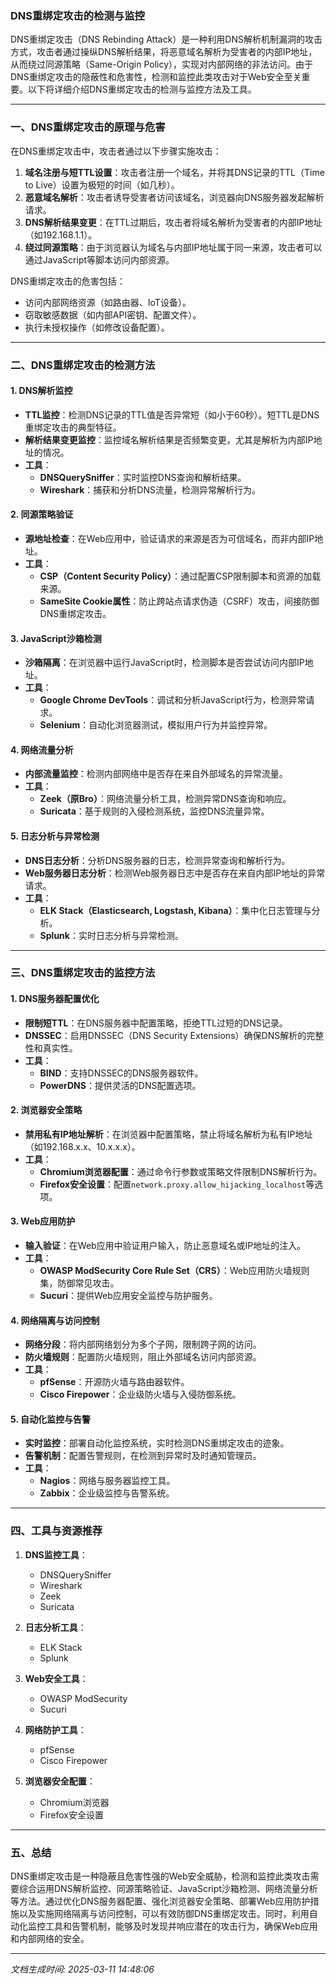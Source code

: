 ### DNS重绑定攻击的检测与监控

DNS重绑定攻击（DNS Rebinding Attack）是一种利用DNS解析机制漏洞的攻击方式，攻击者通过操纵DNS解析结果，将恶意域名解析为受害者的内部IP地址，从而绕过同源策略（Same-Origin Policy），实现对内部网络的非法访问。由于DNS重绑定攻击的隐蔽性和危害性，检测和监控此类攻击对于Web安全至关重要。以下将详细介绍DNS重绑定攻击的检测与监控方法及工具。

---

### 一、DNS重绑定攻击的原理与危害

在DNS重绑定攻击中，攻击者通过以下步骤实施攻击：

1. **域名注册与短TTL设置**：攻击者注册一个域名，并将其DNS记录的TTL（Time to Live）设置为极短的时间（如几秒）。
2. **恶意域名解析**：攻击者诱导受害者访问该域名，浏览器向DNS服务器发起解析请求。
3. **DNS解析结果变更**：在TTL过期后，攻击者将域名解析为受害者的内部IP地址（如192.168.1.1）。
4. **绕过同源策略**：由于浏览器认为域名与内部IP地址属于同一来源，攻击者可以通过JavaScript等脚本访问内部资源。

DNS重绑定攻击的危害包括：
- 访问内部网络资源（如路由器、IoT设备）。
- 窃取敏感数据（如内部API密钥、配置文件）。
- 执行未授权操作（如修改设备配置）。

---

### 二、DNS重绑定攻击的检测方法

#### 1. **DNS解析监控**
   - **TTL监控**：检测DNS记录的TTL值是否异常短（如小于60秒）。短TTL是DNS重绑定攻击的典型特征。
   - **解析结果变更监控**：监控域名解析结果是否频繁变更，尤其是解析为内部IP地址的情况。
   - **工具**：
     - **DNSQuerySniffer**：实时监控DNS查询和解析结果。
     - **Wireshark**：捕获和分析DNS流量，检测异常解析行为。

#### 2. **同源策略验证**
   - **源地址检查**：在Web应用中，验证请求的来源是否为可信域名，而非内部IP地址。
   - **工具**：
     - **CSP（Content Security Policy）**：通过配置CSP限制脚本和资源的加载来源。
     - **SameSite Cookie属性**：防止跨站点请求伪造（CSRF）攻击，间接防御DNS重绑定攻击。

#### 3. **JavaScript沙箱检测**
   - **沙箱隔离**：在浏览器中运行JavaScript时，检测脚本是否尝试访问内部IP地址。
   - **工具**：
     - **Google Chrome DevTools**：调试和分析JavaScript行为，检测异常请求。
     - **Selenium**：自动化浏览器测试，模拟用户行为并监控异常。

#### 4. **网络流量分析**
   - **内部流量监控**：检测内部网络中是否存在来自外部域名的异常流量。
   - **工具**：
     - **Zeek（原Bro）**：网络流量分析工具，检测异常DNS查询和响应。
     - **Suricata**：基于规则的入侵检测系统，监控DNS流量异常。

#### 5. **日志分析与异常检测**
   - **DNS日志分析**：分析DNS服务器的日志，检测异常查询和解析行为。
   - **Web服务器日志分析**：检测Web服务器日志中是否存在来自内部IP地址的异常请求。
   - **工具**：
     - **ELK Stack（Elasticsearch, Logstash, Kibana）**：集中化日志管理与分析。
     - **Splunk**：实时日志分析与异常检测。

---

### 三、DNS重绑定攻击的监控方法

#### 1. **DNS服务器配置优化**
   - **限制短TTL**：在DNS服务器中配置策略，拒绝TTL过短的DNS记录。
   - **DNSSEC**：启用DNSSEC（DNS Security Extensions）确保DNS解析的完整性和真实性。
   - **工具**：
     - **BIND**：支持DNSSEC的DNS服务器软件。
     - **PowerDNS**：提供灵活的DNS配置选项。

#### 2. **浏览器安全策略**
   - **禁用私有IP地址解析**：在浏览器中配置策略，禁止将域名解析为私有IP地址（如192.168.x.x、10.x.x.x）。
   - **工具**：
     - **Chromium浏览器配置**：通过命令行参数或策略文件限制DNS解析行为。
     - **Firefox安全设置**：配置`network.proxy.allow_hijacking_localhost`等选项。

#### 3. **Web应用防护**
   - **输入验证**：在Web应用中验证用户输入，防止恶意域名或IP地址的注入。
   - **工具**：
     - **OWASP ModSecurity Core Rule Set（CRS）**：Web应用防火墙规则集，防御常见攻击。
     - **Sucuri**：提供Web应用安全监控与防护服务。

#### 4. **网络隔离与访问控制**
   - **网络分段**：将内部网络划分为多个子网，限制跨子网的访问。
   - **防火墙规则**：配置防火墙规则，阻止外部域名访问内部资源。
   - **工具**：
     - **pfSense**：开源防火墙与路由器软件。
     - **Cisco Firepower**：企业级防火墙与入侵防御系统。

#### 5. **自动化监控与告警**
   - **实时监控**：部署自动化监控系统，实时检测DNS重绑定攻击的迹象。
   - **告警机制**：配置告警规则，在检测到异常时及时通知管理员。
   - **工具**：
     - **Nagios**：网络与服务器监控工具。
     - **Zabbix**：企业级监控与告警系统。

---

### 四、工具与资源推荐

1. **DNS监控工具**：
   - DNSQuerySniffer
   - Wireshark
   - Zeek
   - Suricata

2. **日志分析工具**：
   - ELK Stack
   - Splunk

3. **Web安全工具**：
   - OWASP ModSecurity
   - Sucuri

4. **网络防护工具**：
   - pfSense
   - Cisco Firepower

5. **浏览器安全配置**：
   - Chromium浏览器
   - Firefox安全设置

---

### 五、总结

DNS重绑定攻击是一种隐蔽且危害性强的Web安全威胁，检测和监控此类攻击需要综合运用DNS解析监控、同源策略验证、JavaScript沙箱检测、网络流量分析等方法。通过优化DNS服务器配置、强化浏览器安全策略、部署Web应用防护措施以及实施网络隔离与访问控制，可以有效防御DNS重绑定攻击。同时，利用自动化监控工具和告警机制，能够及时发现并响应潜在的攻击行为，确保Web应用和内部网络的安全。

---

*文档生成时间: 2025-03-11 14:48:06*






















